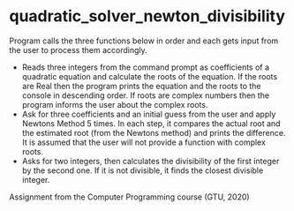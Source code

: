 # quadratic_solver_newton_divisibility

Program calls the three functions below in order and each gets input from the user to process them accordingly.

- Reads three integers from the command prompt as coefficients of a quadratic equation and calculate the roots of the equation.
  If the roots are Real then the program prints the equation and the roots to the console in descending order.
  If roots are complex numbers then the program informs the user about the complex roots.
- Ask for three coefficients and an initial guess from the user and apply Newtons Method 5 times.
  In each step, it compares the actual root and the estimated root (from the Newtons method) and prints the difference.
  It is assumed that the user will not provide a function with complex roots.
- Asks for two integers, then calculates the divisibility of the first integer by the second one.
  If it is not divisible, it finds the closest divisible integer.

Assignment from the Computer Programming course (GTU, 2020)
